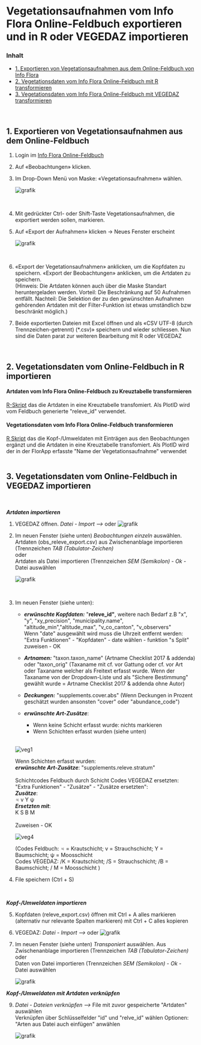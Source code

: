 # Vegetationsaufnahmen vom Info Flora Online-Feldbuch exportieren und in R oder VEGEDAZ importieren


<a name="inhalt"></a>
### Inhalt
- [1. Exportieren von Vegetationsaufnahmen aus dem Online-Feldbuch von Info Flora](#export)
- [2. Vegetationsdaten vom Info Flora Online-Feldbuch mit R transformieren](#Rtransformieren)
- [3. Vegetationsdaten vom Info Flora Online-Feldbuch mit VEGEDAZ transformieren](#VEGEDAZtransformieren)
<br />

<a name="export"></a>
## 1. Exportieren von Vegetationsaufnahmen aus dem Online-Feldbuch

1. Login im [Info Flora Online-Feldbuch](https://fieldbook.infoflora.ch/de/home)

2. Auf «Beobachtungen» klicken.
   
3. Im Drop-Down Menü von Maske: «Vegetationsaufnahmen» wählen.
   <br />
   
   ![grafik](https://github.com/smwidmer/vegetationsdaten_info_flora_feldbuch/assets/89586146/c1c31b31-7b5a-4050-95c8-7f5cc708dba9)
   
   <br />

5. Mit gedrückter Ctrl- oder Shift-Taste Vegetationsaufnahmen, die exportiert werden sollen, markieren.

6. Auf «Export der Aufnahmen» klicken -> Neues Fenster erscheint
   <br />
   
   ![grafik](https://github.com/smwidmer/vegetationsdaten_info_flora_feldbuch/assets/89586146/66779fcc-d582-425f-a94e-e7caab2e9ce3)
   
   <br />
   
8. «Export der Vegetationsaufnahmen» anklicken, um die Kopfdaten zu speichern. «Export der Beobachtungen» anklicken, um die Artdaten zu speichern.   <br />
   (Hinweis: Die Artdaten können auch über die Maske Standart heruntergeladen werden. Vorteil: Die Beschränkung auf 50 Aufnahmen entfällt. Nachteil: Die Selektion der zu den gewünschten Aufnahmen gehörenden Artdaten mit der Filter-Funktion ist etwas umständlich bzw beschränkt möglich.)
   

10. Beide exportierten Dateien mit Excel öffnen und als «CSV UTF-8 (durch Trennzeichen-getrennt) (*.csv)» speichern und wieder schliessen. Nun sind die Daten parat zur weiteren Bearbeitung mit R oder VEGEDAZ
<br />


<a name="Rtransformieren"></a>
## 2. Vegetationsdaten vom Online-Feldbuch in R importieren

#### Artdaten vom Info Flora Online-Feldbuch zu Kreuztabelle transformieren 
[R-Skript](https://github.com/smwidmer/vegetationsdaten_info_flora_feldbuch/blob/main/Artdaten_Info_Flora_FB_de.R)
das die Artdaten in eine Kreuztabelle transfomiert. Als PlotID wird vom Feldbuch generierte "releve_id" verwendet.


#### Vegetationsdaten vom Info Flora Online-Feldbuch transformieren
[R Skript](https://github.com/smwidmer/vegetationsdaten_info_flora_feldbuch/blob/main/Vegetationsdaten_Info_Flora_FB_de.R) das die Kopf-/Umweldaten mit Einträgen aus den Beobachtungen ergänzt und die Artdaten in eine Kreuztabelle transfomiert. Als PlotID wird der in der FlorApp erfasste "Name der Vegetationsaufnahme" verwendet
<br />
<br />


<a name="VEGEDAZtransformieren"></a>
## 3. Vegetationsdaten vom  Online-Feldbuch in VEGEDAZ importieren
   <br />
   
***Artdaten importieren***

1. VEGEDAZ öffnen. *Datei - Import -->* oder ![grafik](https://github.com/smwidmer/vegetationsdaten_info_flora_feldbuch/assets/89586146/66b117bd-1a9f-4db8-890f-fc6cf144c40a)

2. Im neuen Fenster (siehe unten) *Beobachtungen einzeln* auswählen.
   Artdaten (obs_releve_export.csv) aus Zwischenanblage importieren (Trennzeichen *TAB (Tabulator-Zeichen)*
   <br /> oder    <br />
   Artdaten als Datei importieren (Trennzeichen *SEM (Semikolon)* - *Ok* - Datei auswählen
   <br />

   ![grafik](https://github.com/smwidmer/vegetationsdaten_info_flora_feldbuch/assets/89586146/1355496e-59ba-4288-abed-1beab9b47d5b)


   <br />

3. Im neuen Fenster (siehe unten):
   - ***erwünschte Kopfdaten:*** "**releve_id"**, weitere nach Bedarf z.B "x", "y", "xy_precision",  "municipality.name", "altitude_min","altitude_max", "v_co_canton", "v_observers"    <br />
     Wenn "date" ausgewählt wird muss die Uhrzeit entfernt werden: "Extra Funktionen" - "Kopfdaten" - date wählen - funktion "s Split" zuweisen - OK


   - ***Artnamen:*** "taxon.taxon_name" (Artname Checklist 2017 & addenda) oder "taxon_orig" (Taxaname mit cf. vor Gattung oder cf. vor Art oder Taxaname  welcher als Freitext erfasst wurde. Wenn der Taxaname von der Dropdown-Liste und als "Sichere Bestimmung" gewählt wurde = Artname Checklist
     2017 & addenda ohne Autor)
   - ***Deckungen:*** "supplements.cover.abs" (Wenn Deckungen in Prozent geschätzt wurden ansonsten "cover" oder "abundance_code")
  
     
   - ***erwünschte Art-Zusätze***:
      - Wenn keine Schicht erfasst wurde: nichts markieren
      - Wenn Schichten erfasst wurden (siehe unten)
   <br />
      
   ![veg1](https://github.com/user-attachments/assets/cf913cb0-773c-468d-a0ba-ef2785eb8130)

   Wenn Schichten erfasst wurden:<br />
   ***erwünschte Art-Zusätze***: "supplements.releve.stratum" <br />
   <br />
   Schichtcodes Feldbuch durch Schicht Codes VEGEDAZ ersetzten: "Extra Funktionen" - "Zusätze" - "Zusätze ersetzten":  <br />
   ***Zusätze***:  <br /> ♃  v  Y  ψ   <br />
   ***Ersetzten mit***:   <br /> K S B M <br />
   <br />
   Zuweisen - OK

      
   ![veg4](https://github.com/user-attachments/assets/7d7a3a8d-7931-4d8e-9cae-75ed3f39f3d8)

   (Codes Feldbuch: ♃ = Krautschicht; v = Strauchschicht; Y = Baumschicht; ψ = Moosschicht <br />
   Codes VEGEDAZ: /K = Krautschicht; /S = Strauchschicht; /B = Baumschicht; / M = Moosschicht )


5. File speichern (Ctrl + S)
   
   <br />
   
***Kopf-/Umweldaten importieren***
   <br />
   
5. Kopfdaten (releve_export.csv) öffnen mit Ctrl + A alles markieren (alternativ nur relevante Spalten markieren) mit Ctrl + C alles kopieren
   
7. VEGEDAZ: *Datei - Import -->* oder ![grafik](https://github.com/smwidmer/vegetationsdaten_info_flora_feldbuch/assets/89586146/66b117bd-1a9f-4db8-890f-fc6cf144c40a)

8. Im neuen Fenster (siehe unten) *Transponiert* auswählen.
   Aus Zwischenanblage importieren (Trennzeichen *TAB (Tabulator-Zeichen)*
   <br /> oder    <br />
   Daten von Datei importieren (Trennzeichen *SEM (Semikolon)* - *Ok* - Datei auswählen
   <br />
   
   ![grafik](https://github.com/smwidmer/vegetationsdaten_info_flora_feldbuch/assets/89586146/bc3e30cd-7533-40d5-9900-d06abe56e810)


***Kopf-/Umweldaten mit Artdaten verknüpfen***

9. *Datei - Dateien verknüpfen -->* File mit zuvor gespeicherte "Artdaten" auswählen   <br />
Verknüpfen über Schlüsselfelder "id" und "relve_id" wählen
Optionen: "Arten aus Datei auch einfügen" anwählen

    ![grafik](https://github.com/smwidmer/vegetationsdaten_info_flora_feldbuch/assets/89586146/a9696c62-a8cf-4c2e-9738-9945b047b242)

   
